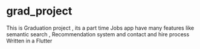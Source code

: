 # grad_project

This is Graduation project , its a part time Jobs app have many features like semantic search , Recommendation system and contact and hire process 
Written in a Flutter 
